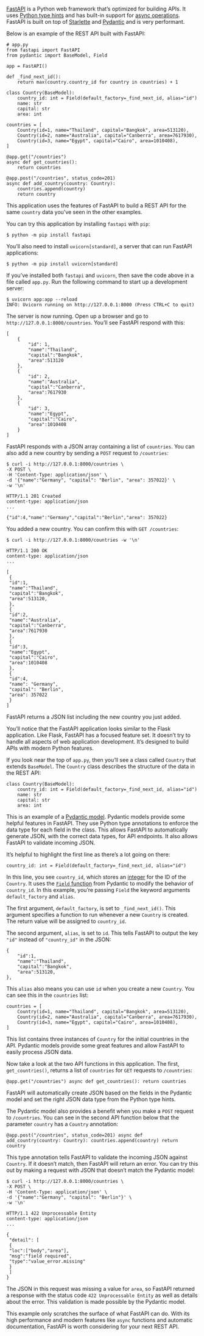 
[FastAPI](https://fastapi.tiangolo.com/)  is a Python web framework that’s optimized for building APIs. It uses  [Python type hints](https://realpython.com/python-type-checking/)  and has built-in support for  [async operations](https://realpython.com/async-io-python/). FastAPI is built on top of  [Starlette](https://www.starlette.io/)  and  [Pydantic](https://pydantic-docs.helpmanual.io/)  and is very performant.

Below is an example of the REST API built with FastAPI:

```
# app.py
from fastapi import FastAPI
from pydantic import BaseModel, Field

app = FastAPI()

def _find_next_id():
    return max(country.country_id for country in countries) + 1

class Country(BaseModel):
    country_id: int = Field(default_factory=_find_next_id, alias="id")
    name: str
    capital: str
    area: int

countries = [
    Country(id=1, name="Thailand", capital="Bangkok", area=513120),
    Country(id=2, name="Australia", capital="Canberra", area=7617930),
    Country(id=3, name="Egypt", capital="Cairo", area=1010408),
]

@app.get("/countries")
async def get_countries():
    return countries

@app.post("/countries", status_code=201)
async def add_country(country: Country):
    countries.append(country)
    return country
```


This application uses the features of FastAPI to build a REST API for the same  `country`  data you’ve seen in the other examples.

You can try this application by installing  `fastapi`  with  `pip`:

`$ python -m pip install fastapi` 

You’ll also need to install  `uvicorn[standard]`, a server that can run FastAPI applications:

`$ python -m pip install uvicorn[standard]` 

If you’ve installed both  `fastapi`  and  `uvicorn`, then save the code above in a file called  `app.py`. Run the following command to start up a development server:

```
$ uvicorn app:app --reload
INFO: Uvicorn running on http://127.0.0.1:8000 (Press CTRL+C to quit)
```

The server is now running. Open up a browser and go to  `http://127.0.0.1:8000/countries`. You’ll see FastAPI respond with this:

```
[
    {
        "id": 1,
        "name":"Thailand",
        "capital":"Bangkok",
        "area":513120
    },
    {
        "id": 2,
        "name":"Australia",
        "capital":"Canberra",
        "area":7617930
    },
    {
        "id": 3,
        "name":"Egypt",
        "capital":"Cairo",
        "area":1010408
    }
]
```

FastAPI responds with a JSON array containing a list of  `countries`. You can also add a new country by sending a  `POST`  request to  `/countries`:

```
$ curl -i http://127.0.0.1:8000/countries \
-X POST \
-H 'Content-Type: application/json' \
-d '{"name":"Germany", "capital": "Berlin", "area": 357022}' \
-w '\n'

HTTP/1.1 201 Created
content-type: application/json
...

{"id":4,"name":"Germany","capital":"Berlin","area": 357022}
``` 

You added a new country. You can confirm this with  `GET /countries`:

```
$ curl -i http://127.0.0.1:8000/countries -w '\n'

HTTP/1.1 200 OK
content-type: application/json
...

[
 {
 "id":1,
 "name":"Thailand",
 "capital":"Bangkok",
 "area":513120,
 },
 {
 "id":2,
 "name":"Australia",
 "capital":"Canberra",
 "area":7617930
 },
 {
 "id":3,
 "name":"Egypt",
 "capital":"Cairo",
 "area":1010408
 },
 {
 "id":4,
 "name": "Germany",
 "capital": "Berlin",
 "area": 357022
 }
]
``` 

FastAPI returns a JSON list including the new country you just added.

You’ll notice that the FastAPI application looks similar to the Flask application. Like Flask, FastAPI has a focused feature set. It doesn’t try to handle all aspects of web application development. It’s designed to build APIs with modern Python features.

If you look near the top of  `app.py`, then you’ll see a class called  `Country`  that extends  `BaseModel`. The  `Country`  class describes the structure of the data in the REST API:

```
class Country(BaseModel):
    country_id: int = Field(default_factory=_find_next_id, alias="id")
    name: str
    capital: str
    area: int
```

This is an example of a  [Pydantic model](https://pydantic-docs.helpmanual.io/usage/models/). Pydantic models provide some helpful features in FastAPI. They use Python type annotations to enforce the data type for each field in the class. This allows FastAPI to automatically generate JSON, with the correct data types, for API endpoints. It also allows FastAPI to validate incoming JSON.

It’s helpful to highlight the first line as there’s a lot going on there:

`country_id: int = Field(default_factory=_find_next_id, alias="id")` 

In this line, you see  `country_id`, which stores an  [integer](https://realpython.com/python-numbers/#integers)  for the ID of the  `Country`. It uses the  [`Field`  function](https://pydantic-docs.helpmanual.io/usage/schema/#field-customisation)  from Pydantic to modify the behavior of  `country_id`. In this example, you’re passing  `Field`  the keyword arguments  `default_factory`  and  `alias`.

The first argument,  `default_factory`, is set to  `_find_next_id()`. This argument specifies a function to run whenever a new  `Country`  is created. The return value will be assigned to  `country_id`.

The second argument,  `alias`, is set to  `id`. This tells FastAPI to output the key  `"id"`  instead of  `"country_id"`  in the JSON:

```
{
    "id":1,
    "name":"Thailand",
    "capital":"Bangkok",
    "area":513120,
},
```
 

This  `alias`  also means you can use  `id`  when you create a new  `Country`. You can see this in the  `countries`  list:

```
countries = [
    Country(id=1, name="Thailand", capital="Bangkok", area=513120),
    Country(id=2, name="Australia", capital="Canberra", area=7617930),
    Country(id=3, name="Egypt", capital="Cairo", area=1010408),
]
```

This list contains three instances of  `Country`  for the initial countries in the API. Pydantic models provide some great features and allow FastAPI to easily process JSON data.

Now take a look at the two API functions in this application. The first,  `get_countries()`, returns a list of  `countries`  for  `GET`  requests to  `/countries`:

`@app.get("/countries")
async def get_countries():
    return countries` 

FastAPI will automatically create JSON based on the fields in the Pydantic model and set the right JSON data type from the Python type hints.

The Pydantic model also provides a benefit when you make a  `POST`  request to  `/countries`. You can see in the second API function below that the parameter  `country`  has a  `Country`  annotation:

`@app.post("/countries", status_code=201)
async def add_country(country: Country):
    countries.append(country)
    return country` 

This type annotation tells FastAPI to validate the incoming JSON against  `Country`. If it doesn’t match, then FastAPI will return an error. You can try this out by making a request with JSON that doesn’t match the Pydantic model:

```
$ curl -i http://127.0.0.1:8000/countries \
-X POST \
-H 'Content-Type: application/json' \
-d '{"name":"Germany", "capital": "Berlin"}' \
-w '\n'

HTTP/1.1 422 Unprocessable Entity
content-type: application/json
...

{
 "detail": [
 {
 "loc":["body","area"],
 "msg":"field required",
 "type":"value_error.missing"
 }
 ]
}
``` 

The JSON in this request was missing a value for  `area`, so FastAPI returned a response with the status code  `422 Unprocessable Entity`  as well as details about the error. This validation is made possible by the Pydantic model.

This example only scratches the surface of what FastAPI can do. With its high performance and modern features like  `async`  functions and automatic documentation, FastAPI is worth considering for your next REST API.
